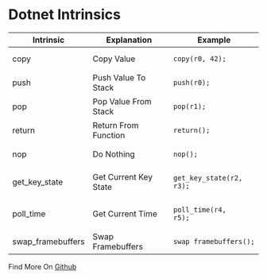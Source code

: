 # Dotnet Intrinsics

| Intrinsic         | Explanation           | Example                                                              |
|-------------------|-----------------------|----------------------------------------------------------------------|
| copy              | Copy Value            | <pre><code class="language-back">copy(r0, 42);</code></pre>             |
| push              | Push Value To Stack   | <pre><code class="language-back">push(r0);</code></pre> |
| pop               | Pop Value From Stack  | <pre><code class="language-back">pop(r1);</code></pre>            |
| return            | Return From Function  | <pre><code class="language-back">return();</code></pre>        |
| nop               | Do Nothing            | <pre><code class="language-back">nop();</code></pre>                 |
| get_key_state     | Get Current Key State | <pre><code class="language-back">get_key_state(r2, r3);</code></pre>          |
| poll_time         | Get Current Time      | <pre><code class="language-back">poll_time(r4, r5);</code></pre>  |
| swap_framebuffers | Swap Framebuffers     | <pre><code class="language-back">swap_framebuffers();</code></pre>              |

Find More On [Github](https://github.com/Backseating-Committee-2k/BackseatSafeSystem2k/blob/main/src/opcodes.rs#L332)